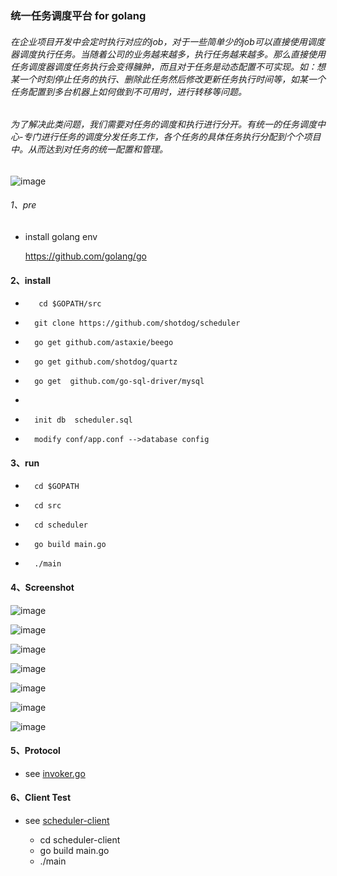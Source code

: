 ###  统一任务调度平台 for golang
###### 在企业项目开发中会定时执行对应的job，对于一些简单少的job可以直接使用调度器调度执行任务。当随着公司的业务越来越多，执行任务越来越多。那么直接使用任务调度器调度任务执行会变得臃肿，而且对于任务是动态配置不可实现。如：想某一个时刻停止任务的执行、删除此任务然后修改更新任务执行时间等，如某一个任务配置到多台机器上如何做到不可用时，进行转移等问题。

###### 为了解决此类问题，我们需要对任务的调度和执行进行分开。有统一的任务调度中心-专门进行任务的调度分发任务工作，各个任务的具体任务执行分配到个个项目中。从而达到对任务的统一配置和管理。


![image](https://github.com/shotdog/scheduler/raw/master/screenshot/job.png)

###### 1、pre
* install golang env

  https://github.com/golang/go

#### 2、install  



*        cd $GOPATH/src 
*       git clone https://github.com/shotdog/scheduler 
*       go get github.com/astaxie/beego
*       go get github.com/shotdog/quartz

*       go get  github.com/go-sql-driver/mysql
*       
*       init db  scheduler.sql
*       modify conf/app.conf -->database config


#### 3、run

*       cd $GOPATH
*       cd src
*       cd scheduler
*       go build main.go
*       ./main


#### 4、Screenshot

![image](https://github.com/shotdog/scheduler/raw/master/screenshot/1.png)

![image](https://github.com/shotdog/scheduler/raw/master/screenshot/2.png)

![image](https://github.com/shotdog/scheduler/raw/master/screenshot/3.png)

![image](https://github.com/shotdog/scheduler/raw/master/screenshot/4.png)

![image](https://github.com/shotdog/scheduler/raw/master/screenshot/5.png)

![image](https://github.com/shotdog/scheduler/raw/master/screenshot/6.png)

![image](https://github.com/shotdog/scheduler/raw/master/screenshot/7.png)

#### 5、Protocol
* see [invoker.go](https://github.com/shotdog/scheduler/blob/master/invoker/invoker.go)

#### 6、Client Test

* see [scheduler-client](https://github.com/shotdog/scheduler-client)

   * cd scheduler-client
   * go build main.go
   * ./main

